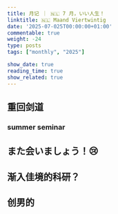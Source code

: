 ```yaml
---
title: 月记 ｜ 🇳🇱 7 月，いい人生！
linktitle: 🇳🇱 Maand Viertwintig
date: '2025-07-025T00:00:00+01:00'
commentable: true
weight: -24
type: posts
tags: ["monthly", "2025"]

show_date: true
reading_time: true
show_related: true
---
```


## 重回剑道

### summer seminar

## また会いましょう！😢

## 渐入佳境的科研？

## 创男的